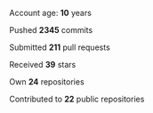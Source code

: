 Account age: **10** years

Pushed **2345** commits

Submitted **211** pull requests

Received **39** stars

Own **24** repositories

Contributed to **22** public repositories
